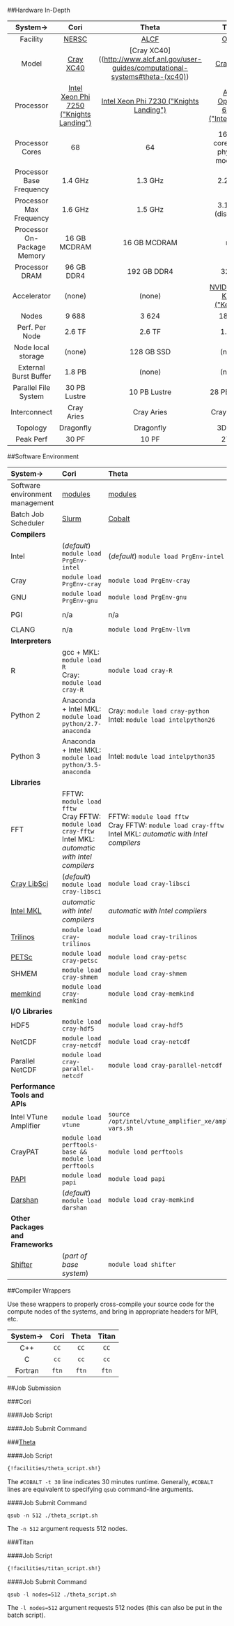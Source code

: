 ##Hardware In-Depth

|System-> | Cori  |  Theta                          | Titan             |
|:---:|:--------:|:---------:|:-----------------------:|
|Facility|[NERSC](http://www.nersc.gov/)|[ALCF](http://www.alcf.anl.gov)|[OLCF](http://www.olcf.ornl.gov)|
| Model | [Cray XC40](http://www.nersc.gov/users/computational-systems/cori/configuration/) | [Cray XC40]((http://www.alcf.anl.gov/user-guides/computational-systems#theta-(xc40)) | [Cray XK7](https://www.olcf.ornl.gov/computing-resources/titan-cray-xk7/) |
|Processor|[Intel Xeon Phi 7250 ("Knights Landing")](https://ark.intel.com/products/94035/Intel-Xeon-Phi-Processor-7250-16GB-1_40-GHz-68-core)|[Intel Xeon Phi 7230 ("Knights Landing")](https://ark.intel.com/products/94034/Intel-Xeon-Phi-Processor-7230-16GB-1_30-GHz-64-core)|[AMD Opteron 6274 ("Interlagos")](https://www.amd.com/Documents/Opteron_6000_QRG.pdf)|
| Processor Cores | 68 | 64 | 16 CPU cores (in 8 physical modules) |
| Processor Base Frequency | 1.4 GHz | 1.3 GHz | 2.2 GHz |
| Processor Max Frequency | 1.6 GHz | 1.5 GHz | 3.1 GHz (disabled) |
| Processor On-Package Memory | 16 GB MCDRAM | 16 GB MCDRAM | n/a |
| Processor DRAM | 96 GB DDR4 | 192 GB DDR4 | 32 GB |
|Accelerator|(none)|(none)|[NVIDIA Tesla K20X ("Kepler")](http://www.nvidia.com/content/PDF/kepler/Tesla-K20X-BD-06397-001-v05.pdf)|
| Nodes | 9 688  | 3 624 | 18 688 |
| Perf. Per Node | 2.6 TF | 2.6 TF | 1.4 TF |
| Node local storage | (none) | 128 GB SSD | (none) |
| External Burst Buffer | 1.8 PB | (none) | (none) |
| Parallel File System | 30 PB Lustre | 10 PB Lustre | 28 PB Lustre  |
| Interconnect | Cray Aries | Cray Aries | Cray Gemini |
| Topology | Dragonfly | Dragonfly | 3D torus |
| Peak Perf | 30 PF | 10 PF | 27 PF |


##Software Environment

|System-> | Cori | Theta | Titan |
|:---|:--------|:---------|:-----------------------|
| Software environment management | [modules](http://www.nersc.gov/users/software/nersc-user-environment/modules/) | [modules](http://www.alcf.anl.gov/user-guides/onboarding-guide#step4) | [modules](https://www.olcf.ornl.gov/support/system-user-guides/titan-user-guide/#172) |
| Batch Job Scheduler | [Slurm](http://www.nersc.gov/users/computational-systems/cori/running-jobs/batch-jobs/) | [Cobalt](http://www.alcf.anl.gov/user-guides/running-jobs-xc40) | [PBS](https://www.olcf.ornl.gov/support/system-user-guides/titan-user-guide/#273) |
| **Compilers** |
| Intel | (*default*) `module load PrgEnv-intel` | (*default*) `module load PrgEnv-intel` | `module load PrgEnv-intel` |
| Cray | `module load PrgEnv-cray` | `module load PrgEnv-cray` | `module load PrgEnv-cray` |
| GNU | `module load PrgEnv-gnu` | `module load PrgEnv-gnu` | `module load PrgEnv-gnu` |
| PGI | n/a | n/a |  (*default*) `module load PrgEnv-pgi` |
| CLANG | n/a | `module load PrgEnv-llvm` | n/a |
| **Interpreters** |
| R | gcc + MKL: `module load R` <br> Cray: `module load cray-R` | `module load cray-R` | `module load r` |
| Python 2 | Anaconda + Intel MKL: `module load python/2.7-anaconda` | Cray: `module load cray-python`<br> Intel: `module load intelpython26`  | `module load python_anaconda` |
| Python 3 | Anaconda + Intel MKL: `module load python/3.5-anaconda` | Intel: `module load intelpython35`  | `module load python_anaconda3` |
| **Libraries** |
| FFT | FFTW: `module load fftw` <br> Cray FFTW: `module load cray-fftw` <br> Intel MKL: *automatic with Intel compilers* | FFTW: `module load fftw` <br> Cray FFTW: `module load cray-fftw` <br> Intel MKL: *automatic with Intel compilers* |  FFTW: `module load fftw` <br> Cray FFTW: `module load cray-fftw` |
| [Cray LibSci](http://www.nersc.gov/users/software/programming-libraries/math-libraries/libsci/) | (*default*) `module load cray-libsci` | `module load cray-libsci` | `module load cray-libsci` |
| [Intel MKL](https://software.intel.com/en-us/articles/intel-math-kernel-library-documentation) | *automatic with Intel compilers* | *automatic with Intel compilers* | *automatic with Intel compilers* |
| [Trilinos](https://trilinos.org/) | `module load cray-trilinos` | `module load cray-trilinos` | `module load cray-trilinos` |
| [PETSc](https://www.mcs.anl.gov/petsc/) | `module load cray-petsc` | `module load cray-petsc` | `module load cray-petsc` |
| SHMEM | `module load cray-shmem` | `module load cray-shmem` | `module load cray-shmem` |
| [memkind](http://memkind.github.io/memkind/) | `module load cray-memkind` | `module load cray-memkind` | n/a |
| **I/O Libraries** |
| HDF5 | `module load cray-hdf5` | `module load cray-hdf5` | `module load cray-hdf5` |
| NetCDF | `module load cray-netcdf` | `module load cray-netcdf` | `module load cray-netcdf` |
| Parallel NetCDF | `module load cray-parallel-netcdf` | `module load cray-parallel-netcdf` | `module load cray-parallel-netcdf` |
| **Performance Tools and APIs** |
| Intel VTune Amplifier | `module load vtune` | `source /opt/intel/vtune_amplifier_xe/amplxe-vars.sh` | n/a |
| CrayPAT | `module load perftools-base && module load perftools` | `module load perftools` | `module load perftools` |
| [PAPI](http://icl.utk.edu/papi/) | `module load papi` | `module load papi` | `module load papi` |
| [Darshan](http://www.alcf.anl.gov/user-guides/darshan) | (*default*) `module load darshan` | `module load cray-memkind` | `module load darshan` |
| **Other Packages and Frameworks** |
| [Shifter](http://www.nersc.gov/research-and-development/user-defined-images/) | (*part of base system*) | `module load shifter` | n/a |

##Compiler Wrappers

Use these wrappers to properly cross-compile your source code for the compute
nodes of the systems, and bring in appropriate headers for MPI, etc.

|System-> | Cori | Theta | Titan |
|:---:|:--------:|:---------:|:-----------------------:|
| C++ | `CC` | `CC` | `CC` |
| C | `cc` | `cc` | `cc` |
| Fortran | `ftn` | `ftn` | `ftn` |


##Job Submission


###Cori

####Job Script

####Job Submit Command


###[Theta](https://www.alcf.anl.gov/XC40-system-runnning-jobs)

####Job Script

```bash
{!facilities/theta_script.sh!}
```

The `#COBALT -t 30` line indicates 30 minutes runtime. Generally, `#COBALT`
lines are equivalent to specifying `qsub` command-line arguments.

####Job Submit Command

```
qsub -n 512 ./theta_script.sh
```
The `-n 512` argument requests 512 nodes.


###Titan

####Job Script

```bash
{!facilities/titan_script.sh!}
```


####Job Submit Command

```
qsub -l nodes=512 ./theta_script.sh
```
The `-l nodes=512` argument requests 512 nodes (this can also be put in the batch script).

